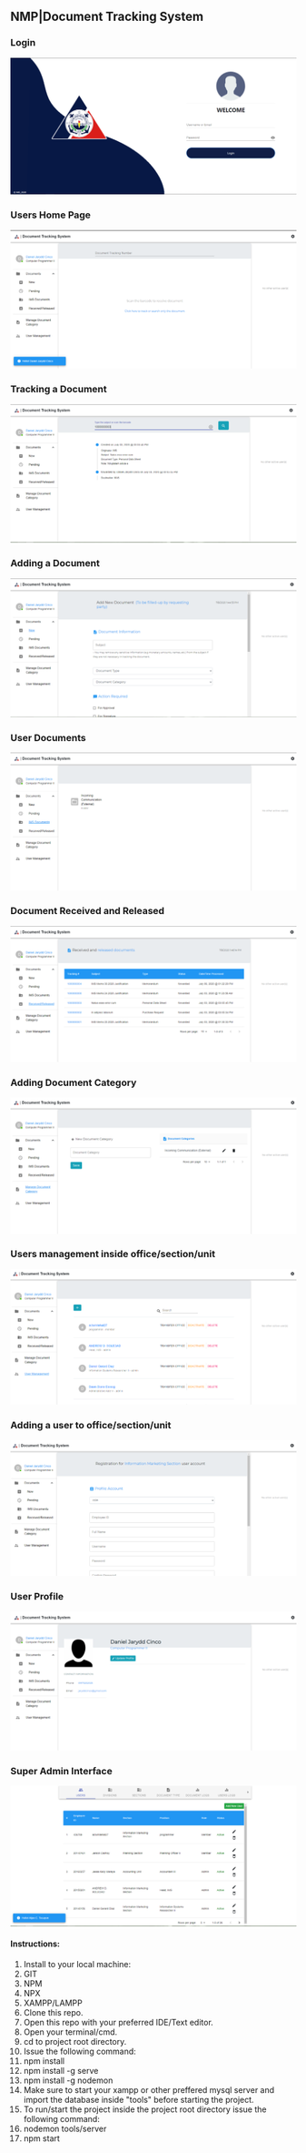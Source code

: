 
## NMP|Document Tracking System

### Login

![Alt Text](https://github.com/atocayon/document-tracking/blob/master/src/img/scrn_shot/new_login.PNG)

### Users Home Page

![Alt Text](https://github.com/atocayon/document-tracking/blob/master/src/img/scrn_shot/2.PNG)

### Tracking a Document

![Alt Text](https://github.com/atocayon/document-tracking/blob/master/src/img/scrn_shot/4.PNG)

### Adding a Document

![Alt Text](https://github.com/atocayon/document-tracking/blob/master/src/img/scrn_shot/3.PNG)

### User Documents

![Alt Text](https://github.com/atocayon/document-tracking/blob/master/src/img/scrn_shot/5.PNG)

### Document Received and Released

![Alt Text](https://github.com/atocayon/document-tracking/blob/master/src/img/scrn_shot/6.PNG)

### Adding Document Category

![Alt Text](https://github.com/atocayon/document-tracking/blob/master/src/img/scrn_shot/7.PNG)

### Users management inside office/section/unit

![Alt Text](https://github.com/atocayon/document-tracking/blob/master/src/img/scrn_shot/8.PNG)

### Adding a user to office/section/unit

![Alt Text](https://github.com/atocayon/document-tracking/blob/master/src/img/scrn_shot/9.PNG)

### User Profile

![Alt Text](https://github.com/atocayon/document-tracking/blob/master/src/img/scrn_shot/10.PNG)

### Super Admin Interface 

![Alt Text](https://github.com/atocayon/document-tracking/blob/master/src/img/scrn_shot/11.PNG)

#### Instructions:
1. Install to your local machine:
  1. GIT
  1. NPM
  1. NPX
  1. XAMPP/LAMPP
1. Clone this repo.
1. Open this repo with your preferred IDE/Text editor.
1. Open your terminal/cmd.
1. cd to project root directory.
1. Issue the following command:
  1. npm install
  1. npm install -g serve
  1. npm install -g nodemon
1. Make sure to start your xampp or other preffered mysql server and import the database inside "tools" before starting the project.
1. To run/start the project inside the project root directory issue the following command:
  1. nodemon tools/server
  1. npm start


